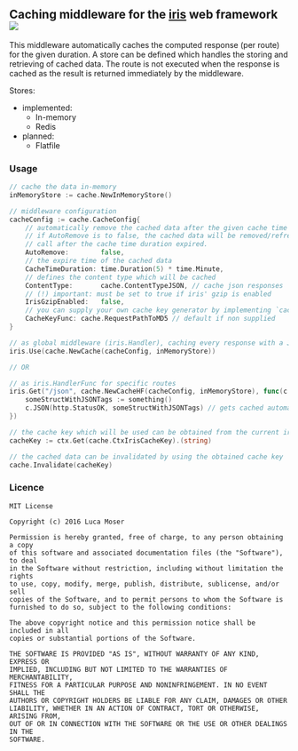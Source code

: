 ## Caching middleware for the [iris](https://github.com/kataras/iris) web framework ![](https://travis-ci.org/luca-moser/iris-cache.svg)

This middleware automatically caches the computed response (per route) for the given duration.
A store can be defined which handles the storing and retrieving of cached data. 
The route is not executed when the response is cached as the result is returned immediately by the middleware.

Stores:
* implemented:
    * In-memory
    * Redis
* planned:
    * Flatfile

### Usage

```go
// cache the data in-memory
inMemoryStore := cache.NewInMemoryStore()

// middleware configuration
cacheConfig := cache.CacheConfig{
    // automatically remove the cached data after the given cache time duration.
    // if AutoRemove is to false, the cached data will be removed/refreshed up on the first route
    // call after the cache time duration expired.
    AutoRemove:        false,
    // the expire time of the cached data
    CacheTimeDuration: time.Duration(5) * time.Minute,
    // defines the content type which will be cached
    ContentType:       cache.ContentTypeJSON, // cache json responses
    // (!) important: must be set to true if iris' gzip is enabled
    IrisGzipEnabled:   false,
    // you can supply your own cache key generator by implementing `cache.CacheKeySupplier`
    CacheKeyFunc: cache.RequestPathToMD5 // default if non supplied
}

// as global middleware (iris.Handler), caching every response with a JSON content type
iris.Use(cache.NewCache(cacheConfig, inMemoryStore))

// OR

// as iris.HandlerFunc for specific routes
iris.Get("/json", cache.NewCacheHF(cacheConfig, inMemoryStore), func(c *iris.Context) {
    someStructWithJSONTags := something()
    c.JSON(http.StatusOK, someStructWithJSONTags) // gets cached automatically
})
```

```go
// the cache key which will be used can be obtained from the current iris.Context
cacheKey := ctx.Get(cache.CtxIrisCacheKey).(string)

// the cached data can be invalidated by using the obtained cache key
cache.Invalidate(cacheKey)
```

### Licence

```
MIT License

Copyright (c) 2016 Luca Moser

Permission is hereby granted, free of charge, to any person obtaining a copy
of this software and associated documentation files (the "Software"), to deal
in the Software without restriction, including without limitation the rights
to use, copy, modify, merge, publish, distribute, sublicense, and/or sell
copies of the Software, and to permit persons to whom the Software is
furnished to do so, subject to the following conditions:

The above copyright notice and this permission notice shall be included in all
copies or substantial portions of the Software.

THE SOFTWARE IS PROVIDED "AS IS", WITHOUT WARRANTY OF ANY KIND, EXPRESS OR
IMPLIED, INCLUDING BUT NOT LIMITED TO THE WARRANTIES OF MERCHANTABILITY,
FITNESS FOR A PARTICULAR PURPOSE AND NONINFRINGEMENT. IN NO EVENT SHALL THE
AUTHORS OR COPYRIGHT HOLDERS BE LIABLE FOR ANY CLAIM, DAMAGES OR OTHER
LIABILITY, WHETHER IN AN ACTION OF CONTRACT, TORT OR OTHERWISE, ARISING FROM,
OUT OF OR IN CONNECTION WITH THE SOFTWARE OR THE USE OR OTHER DEALINGS IN THE
SOFTWARE.
```